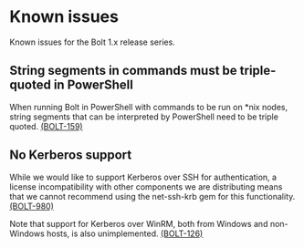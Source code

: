 # Known issues

Known issues for the Bolt 1.x release series.

## String segments in commands must be triple-quoted in PowerShell

When running Bolt in PowerShell with commands to be run on \*nix nodes, string segments that can be interpreted by PowerShell need to be triple quoted. [\(BOLT-159\)](https://tickets.puppet.com/browse/BOLT-159)

## No Kerberos support

While we would like to support Kerberos over SSH for authentication, a license incompatibility with other components we are distributing means that we cannot recommend using the net-ssh-krb gem for this functionality. [\(BOLT-980\)](https://tickets.puppet.com/browse/BOLT-980)

Note that support for Kerberos over WinRM, both from Windows and non-Windows hosts, is also unimplemented. [\(BOLT-126\)](https://tickets.puppet.com/browse/BOLT-126)
